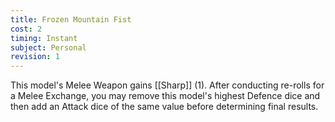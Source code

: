 ```yaml
---
title: Frozen Mountain Fist
cost: 2
timing: Instant
subject: Personal
revision: 1
---
```

This model's Melee Weapon gains [[Sharp]] (1).
After conducting re-rolls for a Melee Exchange, you may remove this model's highest Defence dice and then add an Attack dice of the same value before determining final results.
